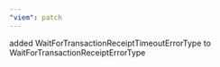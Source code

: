 ```yaml
---
"viem": patch
---
```


added WaitForTransactionReceiptTimeoutErrorType to WaitForTransactionReceiptErrorType
